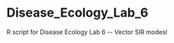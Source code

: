 Disease_Ecology_Lab_6
=====================

R script for Disease Ecology Lab 6 -- Vector SIR modesl
